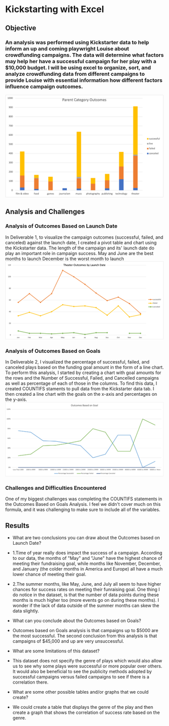 # Kickstarting with Excel

## Objective



### An analysis was performed using Kickstarter data to help inform an up and coming playwright Louise about crowdfunding campaigns. The data will determine what factors may help her have a successful campaign for her play with a $10,000 budget. I will be using excel to organize, sort, and analyze crowdfunding data from different campaigns to provide Louise with essential information how different factors influence campaign outcomes.
![parent category](Parent_Cat_Chart.png)

## Analysis and Challenges
 
### Analysis of Outcomes Based on Launch Date
In Deliverable 1, to visualize the campaign outcomes (successful, failed, and canceled) against the launch date, I created a pivot table and chart using the Kickstarter data. The length of the campaign and its' launch date do play an important role in campaign success.
May and June are the best months to launch
December is the worst month to launch
![launch date](Theater_Outcomes_Launch_Date.png)



### Analysis of Outcomes Based on Goals
In Deliverable 2, I visualized the percentage of successful, failed, and canceled plays based on the funding goal amount in the form of a line chart. To perform this analysis, I started by creating a chart with goal amounts for the rows and the Number of Successful, Failed, and Cancelled campaigns as well as percentage of each of those in the columns. To find this data, I created COUNTIFS staments to pull data from the Kickstarter data tab. I then created a line chart with the goals on the x-axis and percentages on the y-axis.
![outcomes based on goals](Outcomes_vs_goals.png)

### Challenges and Difficulties Encountered
One of my biggest challenges was completing the COUNTIFS statements in the Outcomes Based on Goals Analysis. I feel we didn't cover much on this formula, and it was challenging to make sure to include all of the variables.

## Results

- What are two conclusions you can draw about the Outcomes based on Launch Date?
- 1.Time of year really does impact the success of a campaign. According to our data, the months of "May" and "June" have the highest chance of meeting their fundraising goal, while months like November, December, and January (the colder months in America and Europe) all have a much lower chance of meeting their goal.
- 2.The summer months, like May, June, and July all seem to have higher chances for success rates on meeting their funraising goal. One thing I do notice in the dataset, is that the number of data points during these months is much higher too (more events go on during these months). I wonder if the lack of data outside of the summer months can skew the data slightly.


- What can you conclude about the Outcomes based on Goals?
-  Outcomes based on Goals analysis is that campaigns up to $5000 are the most successful. The second conclusion from this analysis is that campaigns of $45,000 and up are very unsuccessful.

- What are some limitations of this dataset?
- This dataset does not specify the genre of plays which would also allow us to see why some plays were successful or more popular over others. It would also be beneficial to see the publicity methods adopted by successful campaigns versus failed campaigns to see if there is a correlation there.

- What are some other possible tables and/or graphs that we could create?
- We could create a table that displays the genre of the play and then create a graph that shows the correlation of success rate based on the genre.
